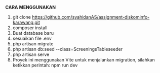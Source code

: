 **CARA MENGGUNAKAN**
1. git clone https://github.com/syahidanAS/assignment-diskominfo-karawang.git
2. composer install
3. Buat database baru 
4. sesuaikan file .env
5. php artisan migrate
6. php artisan db:seed --class=ScreeningsTableseeder
7. php artisan serve
8. Proyek ini menggunakan Vite untuk menjalankan migration, silahkan ketikkan perintah: npm run dev